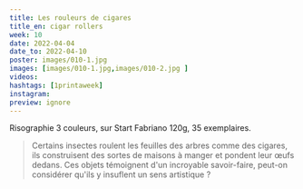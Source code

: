 ```yaml
---
title: Les rouleurs de cigares
title_en: cigar rollers
week: 10
date: 2022-04-04
date_to: 2022-04-10
poster: images/010-1.jpg
images: [images/010-1.jpg,images/010-2.jpg ]
videos: 
hashtags: [1printaweek]
instagram: 
preview: ignore
---
```


Risographie 3 couleurs, sur Start Fabriano 120g, 35 exemplaires.

> Certains insectes roulent les feuilles des arbres comme des cigares, ils construisent des sortes de maisons à manger et pondent leur œufs dedans. Ces objets témoignent d'un incroyable savoir-faire, peut-on considérer qu'ils y insuflent un sens artistique ?




